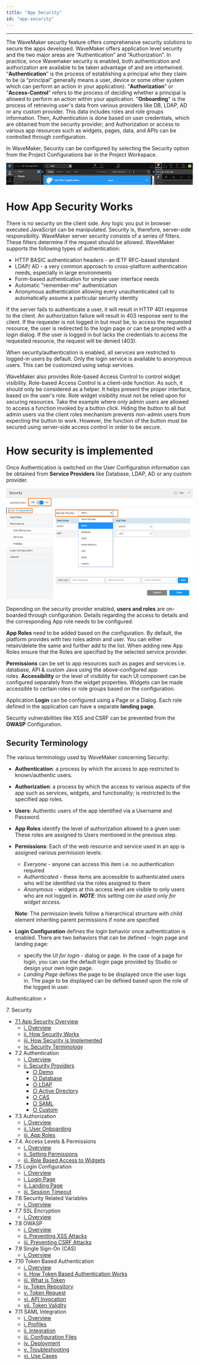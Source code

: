 ```yaml
---
title: "App Security"
id: "app-security"
---
```

---

The WaveMaker security feature offers comprehensive security solutions to secure the apps developed. WaveMaker offers application level security and the two major areas are “Authentication” and “Authorization”. In practice, once Wavemaker security is enabled, both authentication and authorization are available to be taken advantage of and are intertwined. “**Authentication**” is the process of establishing a principal who they claim to be (a “principal” generally means a user, device or some other system which can perform an action in your application). “**Authorization**” or “**Access-Control**” refers to the process of deciding whether a principal is allowed to perform an action within your application. "**Onboarding**" is the process of retrieving user's data from various providers like DB, LDAP, AD or any custom provider. This data includes roles and role groups information. Then, Authentication is done based on user credentials, which are obtained from the security provider; and Authorization or access to various app resources such as widgets, pages, data, and APIs can be controlled through configuration.

In WaveMaker, Security can be configured by selecting the Security option from the Project Configurations bar in the Project Workspace.

[![sec_access](../../assets/sec_access.png)](../../assets/sec_access.png)

# How App Security Works

There is no security on the client side. Any logic you put in browser executed JavaScript can be manipulated. Security is, therefore, server-side responsibility. WaveMaker server security consists of a series of filters. These filters determine if the request should be allowed. WaveMaker supports the following types of authentication:

- HTTP BASIC authentication headers - an IETF RFC-based standard
- LDAP/ AD - a very common approach to cross-platform authentication needs, especially in large environments
- Form-based authentication for simple user interface needs
- Automatic "remember-me" authentication
- Anonymous authentication allowing every unauthenticated call to automatically assume a particular security identity

If the server fails to authenticate a user, it will result in HTTP 401 response to the client. An authorization failure will result in 403 response sent to the client. If the requester is not logged in but must be, to access the requested resource, the user is redirected to the login page or can be prompted with a login dialog. If the user is logged in but lacks the credentials to access the requested resource, the request will be denied (403).

When security/authentication is enabled, all services are restricted to logged-in users by default. Only the login service is available to anonymous users. This can be customized using setup services.

WaveMaker also provides Role-based Access Control to control widget visibility. Role-based Access Control is a client-side function. As such, it should only be considered as a helper. It helps present the proper interface, based on the user's role. Role widget visibility must not be relied upon for securing resources. Take the example where only admin users are allowed to access a function invoked by a button click. Hiding the button to all but admin users via the client roles mechanism prevents non-admin users from expecting the button to work. However, the function of the button must be secured using server-side access control in order to be secure.

# How security is implemented

Once Authentication is switched on the User Configuration information can be obtained from **Service Providers** like Database, LDAP, AD or any custom provider.

[![sec_prov](../../assets/sec_prov.png)](../../assets/sec_prov.png)

Depending on the security provider enabled, **users and roles** are on-boarded through configuration. Details regarding the access to details and the corresponding App role needs to be configured.

**App Roles** need to be added based on the configuration. By default, the platform provides with two roles admin and user. You can either retain/delete the same and further add to the list. When adding new App Roles ensure that the Roles are specified by the selected service provider.

**Permissions** can be set to app resources such as pages and services i.e. database, API & custom Java using the above-configured app roles. **Accessibility** or the level of visibility for each UI component can be configured separately from the widget properties. Widgets can be made accessible to certain roles or role groups based on the configuration.

Application **Login** can be configured using a Page or a Dialog. Each role defined in the application can have a separate **landing page**.

Security vulnerabilities like XSS and CSRF can be prevented from the **OWASP** Configuration.

## Security Terminology

The various terminology used by WaveMaker concerning Security:

- **Authentication**: a process by which the access to app restricted to known/authentic users.
- **Authorization**: a process by which the access to various aspects of the app such as services, widgets, and functionality; is restricted to the specified app roles.
- **Users**: Authentic users of the app identified via a Username and Password.
- **App Roles** identify the level of authorization allowed to a given user. These roles are assigned to Users mentioned in the previous step.
- **Permissions**: Each of the web resource and service used in an app is assigned various permission levels:
    
    - _Everyone_ - anyone can access this item i.e. no authentication required
    - _Authenticated_ - these items are accessible to authenticated users who will be identified via the roles assigned to them
    - _Anonymous_ - widgets at this access level are visible to only users who are not logged in. _**NOTE**: this setting can be used only for widget access._
    
    **Note**: The permission levels follow a hierarchical structure with child element inheriting parent permissions if none are specified
- **Login Configuration** defines the login behavior once authentication is enabled. There are two behaviors that can be defined - login page and landing page:
    - specify the _UI for login_ - dialog or page. In the case of a page for login, you can use the default login page provided by Studio or design your own login page.
    - _Landing Page_ defines the page to be displayed once the user logs in. The page to be displayed can be defined based upon the role of the logged in user.

Authentication >

7\. Security

- [7.1 App Security Overview](#)
    - [i. Overview](#)
    - [ii. How Security Works](#working)
    - [iii. How Security is Implemented](#implementation)
    - [iv. Security Terminology](#terminology)
- 7.2 Authentication
    - [i. Overview](/learn/app-security/authentication/)
    - [ii. Security Providers](/learn/app-security/authentication/#security-providers)
        - [○ Demo](/learn/app-security/authentication/#demo)
        - [○ Database](/learn/app-security/authentication/#database)
        - [○ LDAP](/learn/app-security/authentication/#ldap)
        - [○ Active Directory](/learn/app-security/authentication/#ad)
        - [○ CAS](/learn/app-security/authentication/#cas)
        - [○ SAML](/learn/app-security/authentication/#saml)
        - [○ Custom](/learn/app-security/authentication/#custom)
- 7.3 Authorization
    - [i. Overview](/learn/app-security/authorization/)
    - [ii. User Onboarding](/learn/app-security/authorization/#user-onboarding)
    - [iii. App Roles](/learn/app-security/authorization/#app-roles)
- 7.4. Access Levels & Permissions
    - [i. Overview](/learn/app-security/access-levels-permissions/)
    - [ii. Setting Permissions](/learn/app-security/access-levels-permissions/#setting-permissions)
    - [iii. Role Based Access to Widgets](/learn/app-security/access-levels-permissions/#role-based-access)
- 7.5 Login Configuration
    - [i. Overview](/learn/app-security/login-configuration/)
    - [i. Login Page](/learn/app-security/login-configuration/#login-page)
    - [ii. Landing Page](/learn/app-security/login-configuration/#landing-page)
    - [iii. Session Timeout](/learn/app-security/login-configuration/#session-timeout)
- 7.6 Security Related Variables
    - [i. Overview](/learn/app-security/security-variables)
- 7.7 SSL Encryption
    - [i. Overview](/learn/app-security/ssl-encryption/)
- 7.8 OWASP
    - [i. Overview](/learn/app-security/owasp/)
    - [ii. Preventing XSS Attacks](/learn/app-security/owasp/#xss)
    - [iii. Preventing CSRF Attacks](/learn/app-security/owasp/#csrf)
- 7.9 Single Sign-On (CAS)
    - [i. Overview](/learn/app-security/central-authentication-system/)
- 7.10 Token Based Authentication
    - [i. Overview](/learn/app-security/token-based-authentication/)
    - [ii. How Token Based Authentication Works](/learn/app-security/token-based-authentication/#working)
    - [iii. What is Token](/learn/app-security/token-based-authentication/#token)
    - [iv. Token Repository](/learn/app-security/token-based-authentication/#token-repository)
    - [v. Token Request](/learn/app-security/token-based-authentication/#token-request)
    - [vi. API Invocation](/learn/app-security/token-based-authentication/#api-invocation)
    - [vii. Token Validity](/learn/app-security/token-based-authentication/#token-validity)
- 7.11 SAML Integration
    - [i. Overview](/learn/app-development/app-security/saml-integration/)
    - [i. Profiles](/learn/app-development/app-security/saml-integration/#profiles)
    - [ii. Integration](/learn/app-development/app-security/saml-integration/#integration)
    - [iii. Configuration Files](/learn/app-development/app-security/saml-integration/#files)
    - [iv. Deployment](/learn/app-development/app-security/saml-integration/#deployment)
    - [v. Troubleshooting](/learn/app-development/app-security/saml-integration/#troubleshooting)
    - [vi. Use Cases](/learn/app-development/app-security/saml-integration/#use-cases)

